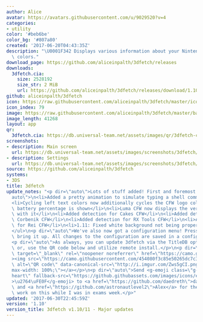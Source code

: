```yaml
---
author: Alice
avatar: https://avatars.githubusercontent.com/u/9029520?v=4
categories:
- utility
color: '#beb6be'
color_bg: '#807a80'
created: '2017-06-20T04:43:35Z'
description: "\U0001F342 Displays various information about your Nintendo 3DS in pretty\
  \ colors."
download_page: https://github.com/aliceinpalth/3dfetch/releases
downloads:
  3dfetch.cia:
    size: 2528192
    size_str: 2 MiB
    url: https://github.com/aliceinpalth/3dfetch/releases/download/1.10/3dfetch.cia
github: aliceinpalth/3dfetch
icon: https://raw.githubusercontent.com/aliceinpalth/3dfetch/master/icon.png
icon_index: 79
image: https://raw.githubusercontent.com/aliceinpalth/3dfetch/master/banner.png
image_length: 41268
layout: app
qr:
  3dfetch.cia: https://db.universal-team.net/assets/images/qr/3dfetch-cia.png
screenshots:
- description: Main screen
  url: https://db.universal-team.net/assets/images/screenshots/3dfetch/main-screen.png
- description: Settings
  url: https://db.universal-team.net/assets/images/screenshots/3dfetch/settings.png
source: https://github.com/aliceinpalth/3dfetch
systems:
- 3DS
title: 3dfetch
update_notes: "<p dir=\"auto\">Lots of stuff added! First and foremost:</p>\n<ul dir=\"\
  auto\">\n<li>Added a pretty animation to simulate typing a shell command</li>\n\
  <li>Cycling left text colors now additionally cycles the CFW logo color</li>\n<li>Exact\
  \ battery percentage is shown</li>\n<li>Luma CFW now displays the version number\
  \ with it</li>\n<li>Added detection for Cakes CFW</li>\n<li>Added detection for\
  \ Corbenik CFW</li>\n<li>Added detection for RX Tools CFW</li>\n<li>Added detection\
  \ for Rei CFW</li>\n<li>1.11: Fixed white background not being properly available</li>\n\
  </ul>\n<p dir=\"auto\">We've also now got a configuration menu! Press select to\
  \ bring it up. All changes to the configuration are saved in a config file.</p>\n\
  <p dir=\"auto\">As always, you can update 3dfetch via the TitleDB option in FBI,\
  \ or, use the QR code below and utilize remote install.</p>\n<p dir=\"auto\"><a\
  \ target=\"_blank\" rel=\"noopener noreferrer\" href=\"https://camo.githubusercontent.com/454080f3c85e50265dc7c3015cccf92f3785f4e501a01cce68c340bad1438938/687474703a2f2f692e696d6775722e636f6d2f5a7773356743492e706e67\"\
  ><img src=\"https://camo.githubusercontent.com/454080f3c85e50265dc7c3015cccf92f3785f4e501a01cce68c340bad1438938/687474703a2f2f692e696d6775722e636f6d2f5a7773356743492e706e67\"\
  \ alt=\"QR code\" data-canonical-src=\"http://i.imgur.com/Zws5gCI.png\" style=\"\
  max-width: 100%;\"></a></p>\n<p dir=\"auto\">Send <g-emoji class=\"g-emoji\" alias=\"\
  heart\" fallback-src=\"https://github.githubassets.com/images/icons/emoji/unicode/2764.png\"\
  >\u2764\uFE0F</g-emoji> to <a href=\"https://github.com/daedreth\">daedreth</a>\
  \ and <a href=\"https://github.com/astronautlevel2\">Alex</a> for their immense\
  \ work on this while I was in exams week.</p>"
updated: '2017-06-30T22:45:59Z'
version: '1.10'
version_title: 3dfetch v1.10/11 - Major updates
---
```

